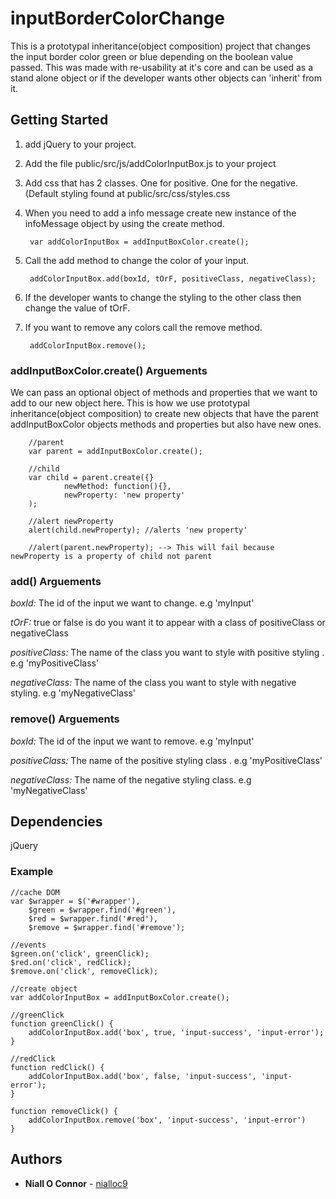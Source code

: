 # inputBorderColorChange
This is a prototypal inheritance(object composition) project that changes the input border color green or blue depending on the boolean value passed. This was made with re-usability at it's core and can be used as a stand alone object or if the developer wants other objects can 'inherit' from it.

## Getting Started

1. add jQuery to your project.

2. Add the file public/src/js/addColorInputBox.js to your project

3. Add css that has 2 classes. One for positive. One for the negative. (Default styling found at public/src/css/styles.css

4. When you need to add a info message create new instance of the infoMessage object by using the create method.

        var addColorInputBox = addInputBoxColor.create();
        
5. Call the add method to change the color of your input.

        addColorInputBox.add(boxId, tOrF, positiveClass, negativeClass);
  
6. If the developer wants to change the styling to the other class then change the value of tOrF.

7. If you want to remove any colors call the remove method.

        addColorInputBox.remove();
 
### addInputBoxColor.create() Arguements

We can pass an optional object of methods and properties that we want to add to our new object here. This is how 
we use prototypal inheritance(object composition) to create new objects that have the parent addInputBoxColor objects 
methods and properties but also have new ones.

        //parent 
        var parent = addInputBoxColor.create();

        //child
        var child = parent.create({}
                newMethod: function(){},
                newProperty: 'new property'
        );
        
        //alert newProperty
        alert(child.newProperty); //alerts 'new property'
        
        //alert(parent.newProperty); --> This will fail because newProperty is a property of child not parent

### add() Arguements

*boxId:* The id of the input we want to change. e.g 'myInput'

*tOrF:* true or false is do you want it to appear with a class of positiveClass or negativeClass

*positiveClass:* The name of the class you want to style with positive styling . e.g 'myPositiveClass'

*negativeClass:* The name of the class you want to style with negative styling. e.g 'myNegativeClass'

### remove() Arguements

*boxId:* The id of the input we want to remove. e.g 'myInput'

*positiveClass:* The name of the positive styling class . e.g 'myPositiveClass'

*negativeClass:* The name of the negative styling class. e.g 'myNegativeClass'

## Dependencies

jQuery

### Example

    //cache DOM
    var $wrapper = $('#wrapper'),
        $green = $wrapper.find('#green'),
        $red = $wrapper.find('#red'),
        $remove = $wrapper.find('#remove');

    //events
    $green.on('click', greenClick);
    $red.on('click', redClick);
    $remove.on('click', removeClick);

    //create object
    var addColorInputBox = addInputBoxColor.create();

    //greenClick
    function greenClick() {
        addColorInputBox.add('box', true, 'input-success', 'input-error');
    }

    //redClick
    function redClick() {
        addColorInputBox.add('box', false, 'input-success', 'input-error');
    }

    function removeClick() {
        addColorInputBox.remove('box', 'input-success', 'input-error')
    }

## Authors

* **Niall O Connor** - [nialloc9](https://github.com/nialloc9)
